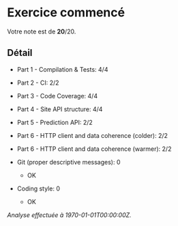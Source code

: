 # Exercice commencé
Votre note est de **20**/20.

## Détail
* Part 1 - Compilation & Tests: 4/4
* Part 2 - CI: 2/2
* Part 3 - Code Coverage: 4/4
* Part 4 - Site API structure: 4/4
* Part 5 - Prediction API: 2/2
* Part 6 - HTTP client and data coherence (colder): 2/2
* Part 6 - HTTP client and data coherence (warmer): 2/2
* Git (proper descriptive messages): 0
    * OK

* Coding style: 0
    * OK


*Analyse effectuée à 1970-01-01T00:00:00Z.*
